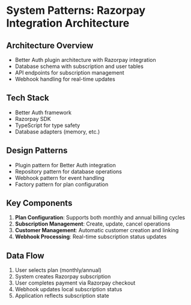 # System Patterns: Razorpay Integration Architecture

## Architecture Overview

- Better Auth plugin architecture with Razorpay integration
- Database schema with subscription and user tables
- API endpoints for subscription management
- Webhook handling for real-time updates

## Tech Stack

- Better Auth framework
- Razorpay SDK
- TypeScript for type safety
- Database adapters (memory, etc.)

## Design Patterns

- Plugin pattern for Better Auth integration
- Repository pattern for database operations
- Webhook pattern for event handling
- Factory pattern for plan configuration

## Key Components

1. **Plan Configuration**: Supports both monthly and annual billing cycles
2. **Subscription Management**: Create, update, cancel operations
3. **Customer Management**: Automatic customer creation and linking
4. **Webhook Processing**: Real-time subscription status updates

## Data Flow

1. User selects plan (monthly/annual)
2. System creates Razorpay subscription
3. User completes payment via Razorpay checkout
4. Webhook updates local subscription status
5. Application reflects subscription state
